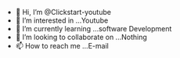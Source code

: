 - 👋 Hi, I’m @Clickstart-youtube
- 👀 I’m interested in ...Youtube
- 🌱 I’m currently learning ...software Development
- 💞️ I’m looking to collaborate on ...Nothing
- 📫 How to reach me ...E-mail

<!---
Clickstart-youtube/Clickstart-youtube is a ✨ special ✨ repository because its `README.md` (this file) appears on your GitHub profile.
You can click the Preview link to take a look at your changes.
--->
